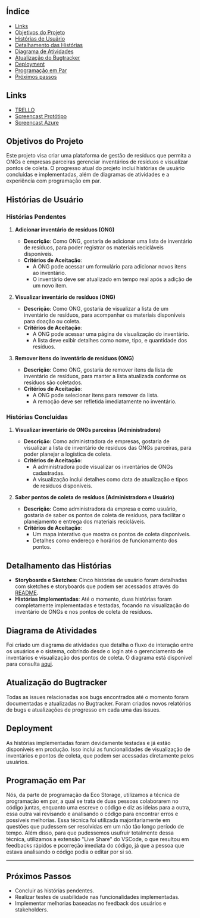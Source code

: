## Índice
- [Links](#links)
- [Objetivos do Projeto](#Objetivos-do-Projeto)
- [Histórias de Usuário](#Histórias-de-usuário)
- [Detalhamento das Histórias](#Detalhamento-das-Histórias)
- [Diagrama de Atividades](#Diagrama-de-Atividades)
- [Atualização do Bugtracker](#Atualização-do-bugtracker)
- [Deployment](#Deployment)
- [Programação em Par](#Programação-em-Par)
- [Próximos passos](#Próximos-Passos)


## Links
- [TRELLO](https://drive.google.com/file/d/1kQ6dO-DEH4K1aShqM6Eu_-71e0VDUZxx/view?usp=drive_link)
- [Screencast Protótipo](https://drive.google.com/file/d/1_To07M6iXKal6sByfs84ZTFmZgKrUXRv/view?usp=sharing)
- [Screencast Azure](https://youtu.be/A_Wpf8nVrlk)

## Objetivos do Projeto

Este projeto visa criar uma plataforma de gestão de resíduos que permita a ONGs e empresas parceiras gerenciar inventários de resíduos e visualizar pontos de coleta. O progresso atual do projeto inclui histórias de usuário concluídas e implementadas, além de diagramas de atividades e a experiência com programação em par.

## Histórias de Usuário

### Histórias Pendentes

1. **Adicionar inventário de resíduos (ONG)**
   - **Descrição**: Como ONG, gostaria de adicionar uma lista de inventário de resíduos, para poder registrar os materiais recicláveis disponíveis.
   - **Critérios de Aceitação**:
     - A ONG pode acessar um formulário para adicionar novos itens ao inventário.
     - O inventário deve ser atualizado em tempo real após a adição de um novo item.

2. **Visualizar inventário de resíduos (ONG)**
   - **Descrição**: Como ONG, gostaria de visualizar a lista de um inventário de resíduos, para acompanhar os materiais disponíveis para doação ou coleta.
   - **Critérios de Aceitação**:
     - A ONG pode acessar uma página de visualização do inventário.
     - A lista deve exibir detalhes como nome, tipo, e quantidade dos resíduos.

3. **Remover itens do inventário de resíduos (ONG)**
   - **Descrição**: Como ONG, gostaria de remover itens da lista de inventário de resíduos, para manter a lista atualizada conforme os resíduos são coletados.
   - **Critérios de Aceitação**:
     - A ONG pode selecionar itens para remover da lista.
     - A remoção deve ser refletida imediatamente no inventário.

### Histórias Concluídas

1. **Visualizar inventário de ONGs parceiras (Administradora)**
   - **Descrição**: Como administradora de empresas, gostaria de visualizar a lista de inventário de resíduos das ONGs parceiras, para poder planejar a logística de coleta.
   - **Critérios de Aceitação**:
     - A administradora pode visualizar os inventários de ONGs cadastradas.
     - A visualização inclui detalhes como data de atualização e tipos de resíduos disponíveis.

2. **Saber pontos de coleta de resíduos (Administradora e Usuário)**
   - **Descrição**: Como administradora da empresa e como usuário, gostaria de saber os pontos de coleta de resíduos, para facilitar o planejamento e entrega dos materiais recicláveis.
   - **Critérios de Aceitação**:
     - Um mapa interativo que mostra os pontos de coleta disponíveis.
     - Detalhes como endereço e horários de funcionamento dos pontos.

## Detalhamento das Histórias

- **Storyboards e Sketches**: Cinco histórias de usuário foram detalhadas com sketches e storyboards que podem ser acessados através do [README](https://github.com/rafatito03/Eco-Solutions/blob/main/README.md).
- **Histórias Implementadas**: Até o momento, duas histórias foram completamente implementadas e testadas, focando na visualização do inventário de ONGs e nos pontos de coleta de resíduos.

## Diagrama de Atividades

Foi criado um diagrama de atividades que detalha o fluxo de interação entre os usuários e o sistema, cobrindo desde o login até o gerenciamento de inventários e visualização dos pontos de coleta. O diagrama está disponível para consulta [aqui](#).

## Atualização do Bugtracker

Todas as issues relacionadas aos bugs encontrados até o momento foram documentadas e atualizadas no Bugtracker. Foram criados novos relatórios de bugs e atualizações de progresso em cada uma das issues.

## Deployment

As histórias implementadas foram devidamente testadas e já estão disponíveis em produção. Isso inclui as funcionalidades de visualização de inventários e pontos de coleta, que podem ser acessadas diretamente pelos usuários.

## Programação em Par

Nós, da parte de programação da Eco Storage, utilizamos a técnica de programação em par, a qual se trata de duas pessoas colaborarem no código juntas, enquanto uma escreve o código e diz as ideias para a outra, essa outra vai revisando e analisando o código para encontrar erros e possíveis melhorias.
Essa técnica foi utilizada majoritariamente em questões que pudessem ser resolvidas em um não tão longo período de tempo.
Além disso, para que pudessemos usufruir totalmente dessa técnica, utilizamos a extensão "Live Share" do VSCode, o que resultou em feedbacks rápidos e pcorreção imediata do código, já que a pessoa que estava analisando o código podia o editar por si só.

---

## Próximos Passos

- Concluir as histórias pendentes.
- Realizar testes de usabilidade nas funcionalidades implementadas.
- Implementar melhorias baseadas no feedback dos usuários e stakeholders.
